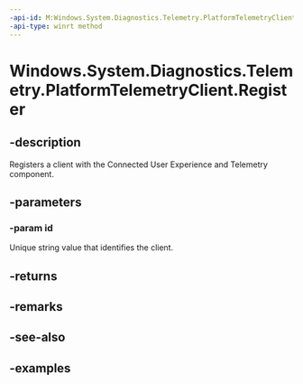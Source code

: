 ```yaml
---
-api-id: M:Windows.System.Diagnostics.Telemetry.PlatformTelemetryClient.Register(System.String)
-api-type: winrt method
---
```


<!-- Method syntax.
public PlatformTelemetryRegistrationResult PlatformTelemetryClient.Register(String id)
-->

# Windows.System.Diagnostics.Telemetry.PlatformTelemetryClient.Register


## -description

Registers a client with the Connected User Experience and Telemetry component.

## -parameters

### -param id

Unique string value that identifies the client.

## -returns

## -remarks

## -see-also

## -examples

